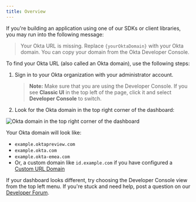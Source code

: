 ```yaml
---
title: Overview
---
```


If you're building an application using one of our SDKs or client libraries, you may run into the following message:

> Your Okta URL is missing. Replace `{yourOktaDomain}` with your Okta domain. You can copy your domain from the Okta Developer Console.

To find your Okta URL (also called an Okta domain), use the following steps:

1. Sign in to your Okta organization with your administrator account.

   > **Note:** Make sure that you are using the Developer Console. If you see **Classic UI** in the top left of the page, click it and select **Developer Console** to switch.

2. Look for the Okta domain in the top right corner of the dashboard:

![Okta domain in the top right corner of the dashboard](/img/okta-domain.png "Okta domain in the top right corner of the dashboard")

Your Okta domain will look like:

* `example.oktapreview.com`
* `example.okta.com`
* `example.okta-emea.com`
* Or, a custom domain like `id.example.com` if you have configured a [Custom URL Domain](/docs/guides/custom-url-domain/)

If your dashboard looks different, try choosing the Developer Console view from the top left menu. If you're stuck and need help, post a question on our [Developer Forum](https://devforum.okta.com).
